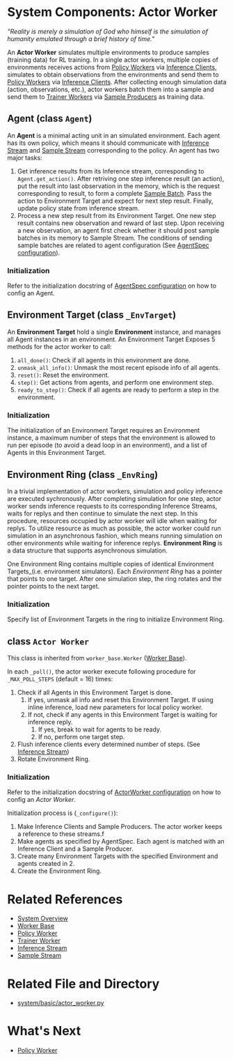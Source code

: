 # System Components: Actor Worker

_"Reality is merely a simulation of God who himself is the simulation of humanity emulated through a brief history of time."_

An **Actor Worker** simulates multiple environments to produce samples (training data) for RL training. In a single actor workers, multiple copies of environments receives actions from [Policy Workers](03_policy_worker.md) via [Inference Clients](07_inference_stream.md), simulates to obtain observations from the environments and send them to [Policy Workers](03_policy_worker.md) via [Inference Clients](07_inference_stream.md). After collecting enough simulation data (action, observations, etc.), actor workers batch them into a sample and send them to [Trainer Workers](04_trainer_workers) via [Sample Producers](08_sample_stream.md) as training data.

## Agent (class `Agent`)

An **Agent** is a minimal acting unit in an simulated environment. Each agent has its own policy, which means it should communicate with [Inference Stream](07_inference_stream.md) and [Sample Stream](08_sample_stream.md) corresponding to the policy. An agent has two major tasks:
1. Get inference results from its Inference stream, corresponding to `Agent.get_action()`. After retriving one step inference result (an action), put the result into last observation in the memory, which is the request corresponding to result, to form a complete [Sample Batch](../user_guide/09_basic_apis.md). Pass the action to Environment Target and expect for next step result. Finally, update policy state from inference stream.
2. Process a new step result from its Environment Target. One new step result contains new observation and reward of last step. Upon receiving a new observation, an agent first check whether it should post sample batches in its memory to Sample Stream. The conditions of sending sample batches are related to agent configuration (See [AgentSpec configuration](../user_guide/config_your_experiment.md#AgentSpec)). 

### Initialization

Refer to the initialization docstring of [AgentSpec configuration](../user_guide/config_your_experiment.md#AgentSpec) on how to config an Agent.

## Environment Target (class `_EnvTarget`)

An **Environment Target** hold a single **Environment** instance, and manages all Agent instances in an environment. An Environment Target Exposes 5 methods for the actor worker to call: 
1. `all_done()`: Check if all agents in this environment are done.
2. `unmask_all_info()`: Unmask the most recent episode info of all agents.
3. `reset()`: Reset the environment.
4. `step()`: Get actions from agents, and perform one environment step.
5. `ready_to_step()`: Check if all agents are ready to perform a step in the environment.

### Initialization

The initialization of an Environment Target requires an Environment instance, a maximum number of steps that the environment is allowed to run per episode (to avoid a dead loop in an environment), and a list of Agents in this Environment Target.

## Environment Ring (class `_EnvRing`)

In a trivial implementation of actor workers, simulation and policy inference are executed sychronously. After completing simulation for one step, actor worker sends inference requests to its corresponding Inference Streams, waits for replys and then continue to simulate the next step. In this procedure, resources occupied by actor worker will idle when waiting for replys. To utilize resource as much as possible, the actor worker could run simulation in an asynchronous fashion, which means running simulation on other environments while waiting for inference replys. **Environment Ring** is a data structure that supports asynchronous simulation.

One Environment Ring contains multiple copies of identical Environment Targets_(i.e. environment simulators). Each _Environment Ring_ has a pointer that points to one target. After one simulation step, the ring rotates and the pointer points to the next target.

### Initialization

Specify list of Environment Targets in the ring to initialize Environment Ring.

## class `Actor Worker`

This class is inherited from `worker_base.Worker` ([Worker Base](01_worker_base.md)).

In each `_poll()`, the actor worker execute following procedure for `_MAX_POLL_STEPS` (default = 16) times:
1. Check if all Agents in this Environment Target is done. 
    1. If yes, unmask all info and reset this Environment Target. If using inline inference, load new parameters for local policy worker. 
    2. If not, check if any agents in this Environment Target is waiting for inference reply. 
        1. If yes, break to wait for agents to be ready.
        2. If no, perform one target step.
2. Flush inference clients every determined number of steps. (See [Inference Stream](07_inference_stream.md))
3. Rotate Environment Ring.

### Initialization

Refer to the initialization docstring of [ActorWorker configuration](../user_guide/config_your_experiment.md#ActorWorker) on how to config an _Actor Worker_.

Initialization process is (`_configure()`):
1. Make Inference Clients and Sample Producers. The actor worker keeps a reference to these streams.f
2. Make agents as specified by AgentSpec. Each agent is matched with an Inference Client and a Sample Producer.
3. Create many Environment Targets with the specified Environment and agents created in 2.
4. Create the Environment Ring.

# Related References

- [System Overview](00_system_overview.md)
- [Worker Base](01_worker_base.md)
- [Policy Worker](03_policy_worker.md)
- [Trainer Worker](04_trainer_worker.md)
- [Inference Stream](07_inference_stream.md)
- [Sample Stream](08_sample_stream.md)

# Related File and Directory
- [system/basic/actor_worker.py](../../src/rlsrl/system/basic/actor_worker.py)

# What's Next

- [Policy Worker](03_policy_worker.md)

